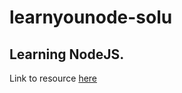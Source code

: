 # learnyounode-solu

## Learning NodeJS.

Link to resource [here](https://github.com/workshopper/learnyounode)

